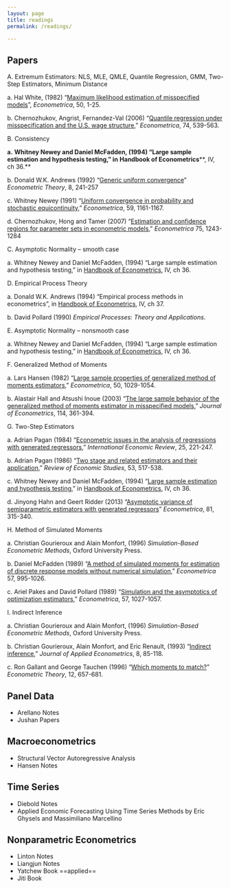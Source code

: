 ```yaml
---
layout: page
title: readings
permalink: /readings/

---
```


## Papers

A.    Extremum Estimators: NLS, MLE, QMLE, Quantile Regression, GMM, Two-Step Estimators, Minimum Distance

a.    Hal White, (1982) “[Maximum likelihood estimation of misspecified models](http://www.jstor.org/stable/1912526)”, *Econometrica*, 50, 1-25.

b.    Chernozhukov, Angrist, Fernandez-Val (2006) “[Quantile regression under misspecification and the U.S. wage structure](http://www.jstor.org/stable/3598810),” *Econometrica*, 74, 539-563.

B.    Consistency

**a.**    **Whitney Newey and Daniel McFadden, (1994) “Large sample estimation and hypothesis testing,” in** **Handbook of Econometrics****, IV, ch 36.**

b.    Donald W.K. Andrews (1992) “[Generic uniform convergence](http://www.jstor.org/stable/3532442)” *Econometric Theory*, 8, 241-257

c.     Whitney Newey (1991) “[Uniform convergence in probability and stochastic equicontinuity](http://www.jstor.org/stable/2938179),” *Econometrica*, 59, 1161-1167.

d.    Chernozhukov, Hong and Tamer (2007) “[Estimation and confidence regions for parameter sets in econometric models](http://www.jstor.org/stable/4502031),” *Econometrica* 75, 1243-1284

C.   Asymptotic Normality – smooth case

a.    Whitney Newey and Daniel McFadden, (1994) “Large sample estimation and hypothesis testing,” in [Handbook of Econometrics](http://www.sciencedirect.com/science/handbooks/15734412/4), IV, ch 36.

D.   Empirical Process Theory

a.    Donald W.K. Andrews (1994) “Empirical process methods in econometrics”, in [Handbook of Econometrics](http://www.sciencedirect.com/science/handbooks/15734412/4), IV, ch 37.

b.    David Pollard (1990) *Empirical Processes: Theory and Applications*.

E.    Asymptotic Normality – nonsmooth case

a.    Whitney Newey and Daniel McFadden, (1994) “Large sample estimation and hypothesis testing,” in [Handbook of Econometrics](http://www.sciencedirect.com/science/handbooks/15734412/4), IV, ch 36.

F.    Generalized Method of Moments

a.    Lars Hansen (1982) “[Large sample properties of generalized method of moments estimators](http://www.jstor.org/stable/1912775),” *Econometrica*, 50, 1029-1054.

b.    Alastair Hall and Atsushi Inoue (2003) “[The large sample behavior of the generalized method of moments estimator in misspecified models](http://www.sciencedirect.com/science/article/pii/S0304407603000897),” *Journal of Econometrics*, 114, 361-394.

G.   Two-Step Estimators

a.    Adrian Pagan (1984) “[Econometric issues in the analysis of regressions with generated regressors](http://www.jstor.org/stable/2648877),” *International Economic Review*, 25, 221-247.

b.    Adrian Pagan (1986) “[Two stage and related estimators and their application](http://www.jstor.org/stable/2297604),” *Review of Economic Studies*, 53, 517-538.

c.     Whitney Newey and Daniel McFadden, (1994) “[Large sample estimation and hypothesis testing](http://www.jstor.org/stable/2297604),” in [Handbook of Econometrics](http://www.sciencedirect.com/science/handbooks/15734412/4), IV, ch 36.

d.    Jinyong Hahn and Geert Ridder (2013) “[Asymptotic variance of semiparametric estimators with generated regressors](http://onlinelibrary.wiley.com/doi/10.3982/ECTA9609/epdf)” *Econometrica*, 81, 315-340.

H.   Method of Simulated Moments

a.    Christian Gourieroux and Alain Monfort, (1996) *Simulation-Based Econometric Methods*, Oxford University Press.

b.    Daniel McFadden (1989) “[A method of simulated moments for estimation of discrete response models without numerical simulation](http://www.jstor.org/stable/1913621),” *Econometrica* 57, 995-1026.

c.     Ariel Pakes and David Pollard (1989) “[Simulation and the asymptotics of optimization estimators](http://www.jstor.org/stable/1913622),” *Econometrica*, 57, 1027-1057.

I.      Indirect Inference

a.    Christian Gourieroux and Alain Monfort, (1996) *Simulation-Based Econometric Methods*, Oxford University Press.

b.    Christian Gourieroux, Alain Monfort, and Eric Renault, (1993) “[Indirect inference](http://onlinelibrary.wiley.com/doi/10.1002/jae.3950080507/epdf),” *Journal of Applied Econometrics*, 8, 85-118.

c.     Ron Gallant and George Tauchen (1996) “[Which moments to match?](http://www.jstor.org/stable/3532789)” *Econometric Theory*, 12, 657-681.

 



## Panel Data

- Arellano Notes
- Jushan Papers



## Macroeconometrics

- Structural Vector Autoregressive Analysis
- Hansen Notes



## Time Series

- Diebold Notes
- Applied Economic Forecasting Using Time Series Methods by Eric Ghysels and Massimiliano Marcellino

 

## Nonparametric Econometrics

- Linton Notes
- Liangjun Notes
- Yatchew Book ==applied==
- Jiti Book